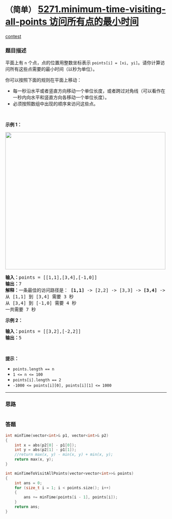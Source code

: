 # `（简单）` [5271.minimum-time-visiting-all-points 访问所有点的最小时间](https://leetcode-cn.com/problems/minimum-time-visiting-all-points/)

[contest](https://leetcode-cn.com/contest/weekly-contest-164/problems/minimum-time-visiting-all-points/)

### 题目描述
<p>平面上有&nbsp;<code>n</code>&nbsp;个点，点的位置用整数坐标表示&nbsp;<code>points[i] = [xi, yi]</code>。请你计算访问所有这些点需要的最小时间（以秒为单位）。</p>

<p>你可以按照下面的规则在平面上移动：</p>

<ul>
	<li>每一秒沿水平或者竖直方向移动一个单位长度，或者跨过对角线（可以看作在一秒内向水平和竖直方向各移动一个单位长度）。</li>
	<li>必须按照数组中出现的顺序来访问这些点。</li>
</ul>

<p>&nbsp;</p>

<p><strong>示例 1：</strong></p>

<p><img style="height: 428px; width: 500px;" src="https://assets.leetcode-cn.com/aliyun-lc-upload/uploads/2019/11/24/1626_example_1.png" alt=""></p>

<pre><strong>输入：</strong>points = [[1,1],[3,4],[-1,0]]
<strong>输出：</strong>7
<strong>解释：</strong>一条最佳的访问路径是： <strong>[1,1]</strong> -&gt; [2,2] -&gt; [3,3] -&gt; <strong>[3,4] </strong>-&gt; [2,3] -&gt; [1,2] -&gt; [0,1] -&gt; <strong>[-1,0]</strong>   
从 [1,1] 到 [3,4] 需要 3 秒 
从 [3,4] 到 [-1,0] 需要 4 秒
一共需要 7 秒</pre>

<p><strong>示例 2：</strong></p>

<pre><strong>输入：</strong>points = [[3,2],[-2,2]]
<strong>输出：</strong>5
</pre>

<p>&nbsp;</p>

<p><strong>提示：</strong></p>

<ul>
	<li><code>points.length == n</code></li>
	<li><code>1 &lt;= n&nbsp;&lt;= 100</code></li>
	<li><code>points[i].length == 2</code></li>
	<li><code>-1000&nbsp;&lt;= points[i][0], points[i][1]&nbsp;&lt;= 1000</code></li>
</ul>


---
### 思路
```
```



### 答题
``` C++
int minTime(vector<int>& p1, vector<int>& p2)
{
    int x = abs(p2[0] - p1[0]);
    int y = abs(p2[1] - p1[1]);
    //return max(x, y) - min(x, y) + min(x, y);
	return max(x, y);
}

int minTimeToVisitAllPoints(vector<vector<int>>& points) 
{
    int ans = 0;
    for (size_t i = 1; i < points.size(); i++)
    {
        ans += minTime(points[i - 1], points[i]);
    }
    return ans;
}
```




